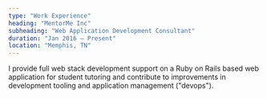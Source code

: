 ```yaml
---
type: "Work Experience"
heading: "MentorMe Inc"
subheading: "Web Application Development Consultant"
duration: "Jan 2016 – Present"
location: "Memphis, TN"
---
```


I provide full web stack development support on a Ruby on Rails based web application for student tutoring and contribute to improvements in development tooling and application management ("devops").